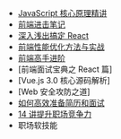 - [JavaScript 核心原理精讲](https://kaiwu.lagou.com/course/courseInfo.htm?courseId=601#/content)
- [前端进击笔记](https://kaiwu.lagou.com/course/courseInfo.htm?courseId=822#/content)
- [深入浅出搞定 React](https://kaiwu.lagou.com/course/courseInfo.htm?courseId=510#/content)
- [前端性能优化方法与实战](https://kaiwu.lagou.com/course/courseInfo.htm?courseId=638#/content)
- [前端高手进阶]()
- [前端面试宝典之 React 篇]
- [Vue.js 3.0 核心源码解析]
- [Web 安全攻防之道]
- [如何高效准备简历和面试]()
- [14 讲提升职场竞争力](https://kaiwu.lagou.com/course/courseInfo.htm?courseId=594#/content)
- 职场软技能
